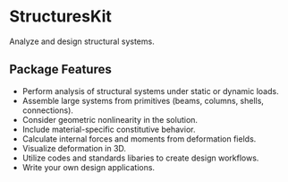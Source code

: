 # StructuresKit

Analyze and design structural systems.


## Package Features

- Perform analysis of structural systems under static or dynamic loads.
- Assemble large systems from primitives (beams, columns, shells, connections).
- Consider geometric nonlinearity in the solution.
- Include material-specific constitutive behavior.
- Calculate internal forces and moments from deformation fields.
- Visualize deformation in 3D.
- Utilize codes and standards libaries to create design workflows.
- Write your own design applications.
